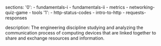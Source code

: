 sections:
  '0':
    - fundamentals-i
    - fundamentals-ii
    - metrics
    - networking-quiz-game
    - tools
  '1':
    - http-status-codes
    - intro-to-http
    - requests-responses

description: The engineering discipline studying and analyzing the communication process of computing devices that are linked together to share and exchange resources and information.
